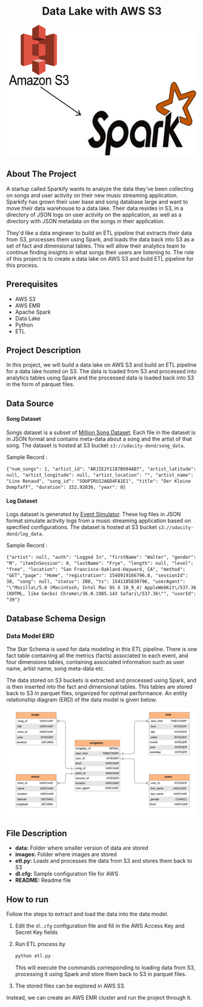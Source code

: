 <p align="center">
 <h1 align="center">Data Lake with AWS S3</h1>
</p>

<div align="center" >
 <img src="./images/spark_S3.png" />
</div>

## About The Project

A startup called Sparkify wants to analyze the data they've been collecting on songs and user activity on their new music streaming application. Sparkify has grown their user base and song database large and want to move their data warehouse to a data lake. Their data resides in S3, in a directory of JSON logs on user activity on the application, as well as a directory with JSON metadata on the songs in their application.

They'd like a data engineer to build an ETL pipeline that extracts their data from S3,  processes them using Spark, and loads the data back into S3 as a set of fact and dimensional tables. This will allow their analytics team to continue finding insights in what songs their users are listening to. The role of this project is to create a data lake on AWS S3 and build ETL pipeline for this process. 

## Prerequisites
- AWS S3
- AWS EMR
- Apache Spark
- Data Lake
- Python
- ETL 


## Project Description

In this project, we will build a data lake on AWS S3 and build an ETL pipeline for a data lake hosted on S3. The data is loaded from S3 and processed into analytics tables using Spark and the processed data is loaded back into S3 in the form of parquet files.


## Data Source

#### Song Dataset

Songs dataset is a subset of [Million Song Dataset](http://millionsongdataset.com/). Each file in the dataset is in JSON format and contains meta-data about a song and the artist of that song. The dataset is hosted at S3 bucket `s3://udacity-dend/song_data`.

Sample Record :

```
{"num_songs": 1, "artist_id": "ARJIE2Y1187B994AB7", "artist_latitude": null, "artist_longitude": null, "artist_location": "", "artist_name": "Line Renaud", "song_id": "SOUPIRU12A6D4FA1E1", "title": "Der Kleine Dompfaff", "duration": 152.92036, "year": 0}
```

#### Log Dataset

Logs dataset is generated by [Event Simulator](https://github.com/Interana/eventsim). These log files in JSON format simulate activity logs from a music streaming application based on specified configurations. The dataset is hosted at S3 bucket `s3://udacity-dend/log_data`.

Sample Record :

```
{"artist": null, "auth": "Logged In", "firstName": "Walter", "gender": "M", "itemInSession": 0, "lastName": "Frye", "length": null, "level": "free", "location": "San Francisco-Oakland-Hayward, CA", "method": "GET","page": "Home", "registration": 1540919166796.0, "sessionId": 38, "song": null, "status": 200, "ts": 1541105830796, "userAgent": "\"Mozilla\/5.0 (Macintosh; Intel Mac OS X 10_9_4) AppleWebKit\/537.36 (KHTML, like Gecko) Chrome\/36.0.1985.143 Safari\/537.36\"", "userId": "39"}
```



## Database Schema Design

### Data Model ERD

The Star Schema is used for data modeling in this ETL pipeline. There is one fact table containing all the metrics (facts) associated to each event, and four dimensions tables, containing associated information such as user name, artist name, song meta-data etc.

The data stored on S3 buckets is extracted and processed using Spark, and is then inserted into the fact and dimensional tables. This tables are stored back to S3 in parquet files, organized for optimal performance. An entity relationship diagram (ERD) of the data model is given below. 

![database](./images/database.png)



## File Description

- **data:** Folder where smaller version of data are stored
- **images:** Folder where images are stored 
- **etl.py:** Loads and processes the data from S3 and stores them back to S3
- **dl.cfg:** Sample configuration file for AWS
- **README:** Readme file


## How to run

Follow the steps to extract and load the data into the data model.

1. Edit the `dl.cfg` configuration file and fill in the AWS Access Key and Secret Key fields

2. Run ETL process by 

   ```python
   python etl.py
   ```

   This will execute the commands corresponding to loading data from S3, processing it using Spark and store them back to S3 in parquet files.

3.  The stored files can be explored in AWS S3.

Instead, we can create an AWS EMR cluster and run the project through it.



